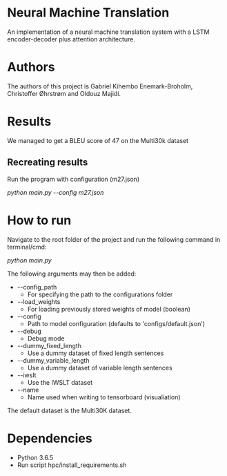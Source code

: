 # Neural Machine Translation
An implementation of a neural machine translation system with a LSTM encoder-decoder plus attention architecture.

# Authors
The authors of this project is Gabriel Kihembo Enemark-Broholm, Christoffer Øhrstrøm and Oldouz Majidi.

# Results
We managed to get a BLEU score of 47 on the Multi30k dataset

## Recreating results
Run the program with configuration (m27.json)

*python main.py --config m27.json*

# How to run
Navigate to the root folder of the project and run the following command in terminal/cmd:

*python main.py*

The following arguments may then be added:

* --config_path
  + For specifying the path to the configurations folder
* --load_weights
  + For loading previously stored weights of model (boolean)
* --config
  + Path to model configuration (defaults to 'configs/default.json')
* --debug
  + Debug mode
* --dummy_fixed_length
  + Use a dummy dataset of fixed length sentences
* --dummy_variable_length
  + Use a dummy dataset of variable length sentences
* --iwslt
  + Use the IWSLT dataset
* --name
  + Name used when writing to tensorboard (visualiation)

The default dataset is the Multi30K dataset.


# Dependencies
* Python 3.6.5
* Run script hpc/install_requirements.sh
